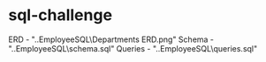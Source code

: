 # sql-challenge

ERD - "..EmployeeSQL\Departments ERD.png"
Schema - "..EmployeeSQL\schema.sql"
Queries - "..EmployeeSQL\queries.sql"

